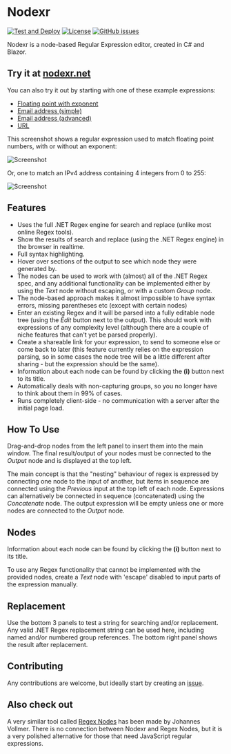 # Nodexr

[![Test and Deploy](https://github.com/Jcparkyn/nodexr/actions/workflows/main.yml/badge.svg)](https://github.com/Jcparkyn/nodexr/actions/workflows/main.yml)
[![License](https://img.shields.io/github/license/Jcparkyn/nodexr)](https://github.com/Jcparkyn/nodexr/blob/master/LICENSE)
[![GitHub issues](https://img.shields.io/github/issues/Jcparkyn/nodexr)](https://github.com/Jcparkyn/nodexr/issues)

Nodexr is a node-based Regular Expression editor, created in C# and Blazor.
## Try it at [nodexr.net](https://www.nodexr.net)

You can also try it out by starting with one of these example expressions:
* [Floating point with exponent](https://www.nodexr.net/?parse=%5Cb%5B-%2B%5D%3F%5Cd*%5C.%3F%5Cd%2B%28%5BeE%5D%5B-%2B%5D%3F%5Cd%2B%29%3F%5Cb&search=123.45,%201563,%0A9.76456e12,%201E-9,%200.5e-7&replace=%5B$0,%20$1%5D)
* [Email address (simple)](https://www.nodexr.net/?parse=%5Cb%28%5Cw%2B%28%3F%3A%5B-%2B.%27%5D%5Cw%2B%29*%29@%5Cw%2B%28%3F%3A%5B-.%5D%5Cw%2B%29*%5C.%5Cw%2B%28%3F%3A%5B-.%5D%5Cw%2B%29*%5Cb&search=not-an-email@email.com%0Afake.person%2B666@nodexr.net&replace=$1)
* [Email address (advanced)](https://www.nodexr.net/?parse=%5Cb%28%3F%28%22%29%22.%2B%3F%28%3F%3C!%5C%5C%29%22@%7C%28%5B0-9a-z%5D%28%28%3F%3A%5C.%28%3F!%5C.%29%29%7C%5B-!%23%5C$%25%26%27%5C*%5C%2B%2F%3D%5C%3F%5C%5E%60%5C%7B%5C%7D%5C%7C~%5Cw%5D%29*%29%28%3F%3C%3D%5B0-9a-z%5D%29@%29%28%3F%28%5C%5B%29%5C%5B%28%3F%3A%5Cd%7B1,3%7D%5C.%29%7B3%7D%5Cd%7B1,3%7D%5C%5D%7C%28%3F%3A%5B0-9a-z%5D%5B-%5Cw%5D*%5B0-9a-z%5D*%5C.%29%2B%5Ba-z0-9%5D%5B%5C-a-z0-9%5D%7B0,22%7D%5Ba-z0-9%5D%29%5Cb&search=not-an-email@email.com%0Afake.person%2B666@nodexr.net&replace=$1)
* [URL](https://www.nodexr.net/?parse=%5Cb%28https%3F%3A%5C%2F%5C%2F%29%3F%28www%5C.%29%3F%5B-a-zA-Z0-9@%3A%25._%5C%2B~%23%3D%5D%7B2,256%7D%5C.%5Ba-z%5D%7B2,6%7D%5Cb%28%5B-a-zA-Z0-9@%3A%25_%5C%2B.~%23%3F%26%2F%2F%3D%5D*%29%5Cb&search=https%3A%2F%2Fwww.nodexr.net%0Anodexr.net%0Awww.github.com%2FJcparkyn%2Fnodexr&replace=%5BLink%5D%28$0%29)

This screenshot shows a regular expression used to match floating point numbers, with or without an exponent:

![Screenshot](https://github.com/Jcparkyn/nodexr/blob/master/Nodexr/images/Screenshot_floatingPoint_2.png?raw=true)

Or, one to match an IPv4 address containing 4 integers from 0 to 255:

![Screenshot](https://github.com/Jcparkyn/nodexr/blob/master/Nodexr/images/Screenshot_IPv4.png?raw=true)

## Features
* Uses the full .NET Regex engine for search and replace (unlike most online Regex tools).
* Show the results of search and replace (using the .NET Regex engine) in the browser in realtime.
* Full syntax highlighting.
* Hover over sections of the output to see which node they were generated by.
* The nodes can be used to work with (almost) all of the .NET Regex spec, and any additional functionality can be implemented either by using the *Text* node without escaping, or with a custom *Group* node.
* The node-based approach makes it almost impossible to have syntax errors, missing parentheses etc (except with certain nodes)
* Enter an existing Regex and it will be parsed into a fully editable node tree (using the *Edit* button next to the output). This should work with expressions of any complexity level (although there are a couple of niche features that can't yet be parsed properly).
* Create a shareable link for your expression, to send to someone else or come back to later (this feature currently relies on the expression parsing, so in some cases the node tree will be a little different after sharing - but the expression should be the same).
* Information about each node can be found by clicking the **(i)** button next to its title.
* Automatically deals with non-capturing groups, so you no longer have to think about them in 99% of cases.
* Runs completely client-side - no communication with a server after the initial page load.

## How To Use
Drag-and-drop nodes from the left panel to insert them into the main window. The final result/output of your nodes must be connected to the _Output_ node and is displayed at the top left.

The main concept is that the "nesting" behaviour of regex is expressed by connecting one node to the input of another, but items in sequence are connected using the *Previous* input at the top left of each node. Expressions can alternatively be connected in sequence (concatenated) using the *Concatenate* node.
The output expression will be empty unless one or more nodes are connected to the _Output_ node.

## Nodes
Information about each node can be found by clicking the **(i)** button next to its title.

To use any Regex functionality that cannot be implemented with the provided nodes, create a *Text* node with 'escape' disabled to input parts of the expression manually.

## Replacement
Use the bottom 3 panels to test a string for searching and/or replacement. Any valid .NET Regex replacement string can be used here, including named and/or numbered group references. The bottom right panel shows the result after replacement.

## Contributing
Any contributions are welcome, but ideally start by creating an [issue](https://github.com/Jcparkyn/nodexr/issues).

## Also check out
A very similar tool called [Regex Nodes](https://github.com/johannesvollmer/regex-nodes) has been made by Johannes Vollmer. There is no connection between Nodexr and Regex Nodes, but it is a very polished alternative for those that need JavaScript regular expressions.
